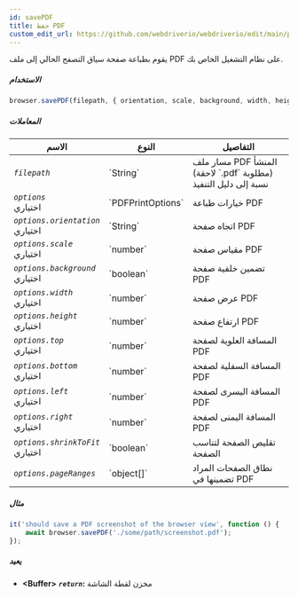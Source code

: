 ```yaml
---
id: savePDF
title: حفظ PDF
custom_edit_url: https://github.com/webdriverio/webdriverio/edit/main/packages/webdriverio/src/commands/browser/savePDF.ts
---
```


يقوم بطباعة صفحة سياق التصفح الحالي إلى ملف PDF على نظام التشغيل الخاص بك.

##### الاستخدام

```js
browser.savePDF(filepath, { orientation, scale, background, width, height, top, bottom, left, right, shrinkToFit, pageRanges })
```

##### المعاملات

<table>
  <thead>
    <tr>
      <th>الاسم</th><th>النوع</th><th>التفاصيل</th>
    </tr>
  </thead>
  <tbody>
    <tr>
      <td><code><var>filepath</var></code></td>
      <td>`String`</td>
      <td>مسار ملف PDF المنشأ (لاحقة `.pdf` مطلوبة) نسبة إلى دليل التنفيذ</td>
    </tr>
    <tr>
      <td><code><var>options</var></code><br /><span className="label labelWarning">اختياري</span></td>
      <td>`PDFPrintOptions`</td>
      <td>خيارات طباعة PDF</td>
    </tr>
    <tr>
      <td><code><var>options.orientation</var></code><br /><span className="label labelWarning">اختياري</span></td>
      <td>`String`</td>
      <td>اتجاه صفحة PDF</td>
    </tr>
    <tr>
      <td><code><var>options.scale</var></code><br /><span className="label labelWarning">اختياري</span></td>
      <td>`number`</td>
      <td>مقياس صفحة PDF</td>
    </tr>
    <tr>
      <td><code><var>options.background</var></code><br /><span className="label labelWarning">اختياري</span></td>
      <td>`boolean`</td>
      <td>تضمين خلفية صفحة PDF</td>
    </tr>
    <tr>
      <td><code><var>options.width</var></code><br /><span className="label labelWarning">اختياري</span></td>
      <td>`number`</td>
      <td>عرض صفحة PDF</td>
    </tr>
    <tr>
      <td><code><var>options.height</var></code><br /><span className="label labelWarning">اختياري</span></td>
      <td>`number`</td>
      <td>ارتفاع صفحة PDF</td>
    </tr>
    <tr>
      <td><code><var>options.top</var></code><br /><span className="label labelWarning">اختياري</span></td>
      <td>`number`</td>
      <td>المسافة العلوية لصفحة PDF</td>
    </tr>
    <tr>
      <td><code><var>options.bottom</var></code><br /><span className="label labelWarning">اختياري</span></td>
      <td>`number`</td>
      <td>المسافة السفلية لصفحة PDF</td>
    </tr>
    <tr>
      <td><code><var>options.left</var></code><br /><span className="label labelWarning">اختياري</span></td>
      <td>`number`</td>
      <td>المسافة اليسرى لصفحة PDF</td>
    </tr>
    <tr>
      <td><code><var>options.right</var></code><br /><span className="label labelWarning">اختياري</span></td>
      <td>`number`</td>
      <td>المسافة اليمنى لصفحة PDF</td>
    </tr>
    <tr>
      <td><code><var>options.shrinkToFit</var></code><br /><span className="label labelWarning">اختياري</span></td>
      <td>`boolean`</td>
      <td>تقليص الصفحة لتناسب الصفحة</td>
    </tr>
    <tr>
      <td><code><var>options.pageRanges</var></code></td>
      <td>`object[]`</td>
      <td>نطاق الصفحات المراد تضمينها في PDF</td>
    </tr>
  </tbody>
</table>

##### مثال

```js title="savePDF.js"
it('should save a PDF screenshot of the browser view', function () {
    await browser.savePDF('./some/path/screenshot.pdf');
});
```

##### يعيد

- **&lt;Buffer&gt;**
            **<code><var>return</var></code>:**    مخزن لقطة الشاشة    